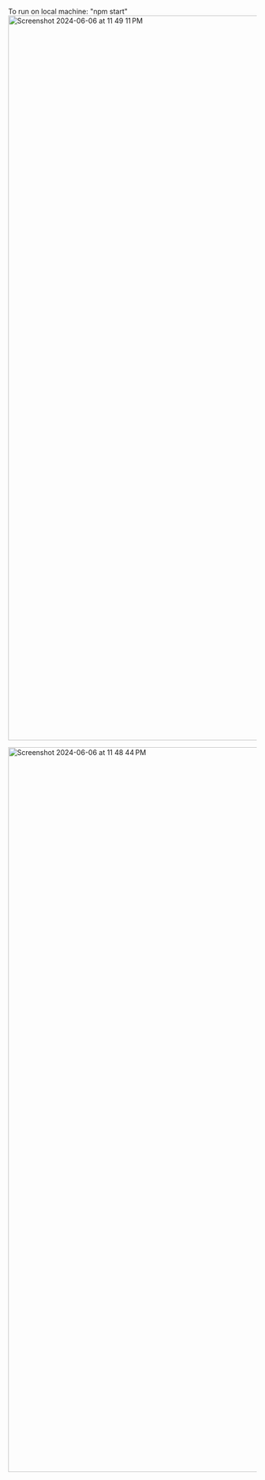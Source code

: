 To run on local machine: "npm start"
<img width="1470" alt="Screenshot 2024-06-06 at 11 49 11 PM" src="https://github.com/Rishabh-441/NewsMonkeyApp/assets/90997234/4c24071d-7a20-4446-bd32-84694d570a3b">

<img width="1470" alt="Screenshot 2024-06-06 at 11 48 44 PM" src="https://github.com/Rishabh-441/NewsMonkeyApp/assets/90997234/52043325-8ba7-4c20-8235-2f1e82a03a4b">
